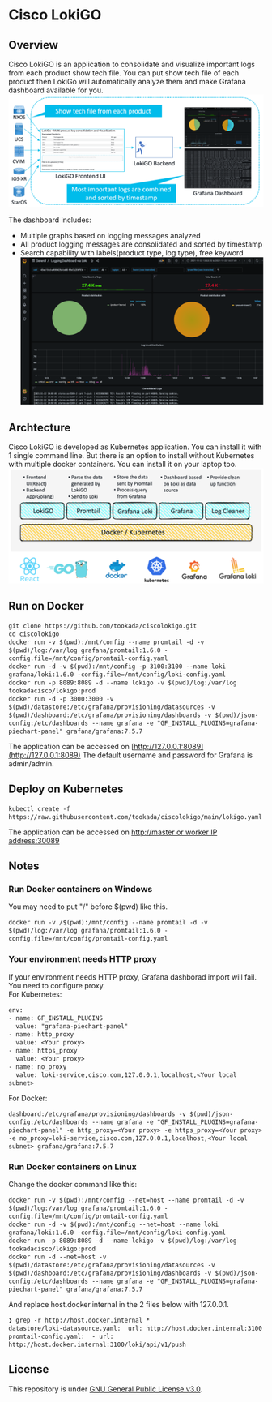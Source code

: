 # Cisco LokiGO
## Overview
Cisco LokiGO is an application to consolidate and visualize important logs from each product show tech file. You can put show tech file of each product then LokiGo will automatically analyze them and make Grafana dashboard available for you.
![Cisco LokiGO Overview](https://github.com/tookada/ciscolokigo/blob/images/overview.png?raw=true)

The dashboard includes:

- Multiple graphs based on logging messages analyzed
- All product logging messages are consolidated and sorted by timestamp
- Search capability with labels(product type, log type), free keyword
![Cisco LokiGO Dashboard](https://github.com/tookada/ciscolokigo/blob/images/dashboard.png?raw=true)

## Archtecture
Cisco LokiGO is developed as Kubernetes application. You can install it with 1 single command line. But there is an option to install without Kubernetes with multiple docker containers. You can install it on your laptop too.
![Cisco LokiGO Architecture](https://github.com/tookada/ciscolokigo/blob/images/architecture.png?raw=true)

## Run on Docker
```
git clone https://github.com/tookada/ciscolokigo.git
cd ciscolokigo
docker run -v $(pwd):/mnt/config --name promtail -d -v $(pwd)/log:/var/log grafana/promtail:1.6.0 -config.file=/mnt/config/promtail-config.yaml
docker run -d -v $(pwd):/mnt/config -p 3100:3100 --name loki grafana/loki:1.6.0 -config.file=/mnt/config/loki-config.yaml
docker run -p 8089:8089 -d --name lokigo -v $(pwd)/log:/var/log  tookadacisco/lokigo:prod
docker run -d -p 3000:3000 -v $(pwd)/datastore:/etc/grafana/provisioning/datasources -v $(pwd)/dashboard:/etc/grafana/provisioning/dashboards -v $(pwd)/json-config:/etc/dashboards --name grafana -e "GF_INSTALL_PLUGINS=grafana-piechart-panel" grafana/grafana:7.5.7
```
The application can be accessed on [http://127.0.0.1:8089](http://127.0.0.1:8089)
The default username and password for Grafana is admin/admin.

## Deploy on Kubernetes
```
kubectl create -f https://raw.githubusercontent.com/tookada/ciscolokigo/main/lokigo.yaml
```
The application can be accessed on [http://master or worker IP address:30089](http://masterorworkerIPaddress:30089)

## Notes
### Run Docker containers on Windows
You may need to put "/" before $(pwd) like this.
```
docker run -v /$(pwd):/mnt/config --name promtail -d -v $(pwd)/log:/var/log grafana/promtail:1.6.0 -config.file=/mnt/config/promtail-config.yaml
```

### Your environment needs HTTP proxy
If your environment needs HTTP proxy, Grafana dashborad import will fail. You need to configure proxy.  
For Kubernetes:
```
env:
- name: GF_INSTALL_PLUGINS
  value: "grafana-piechart-panel"
- name: http_proxy
  value: <Your proxy>
- name: https_proxy
  value: <Your proxy>
- name: no_proxy
  value: loki-service,cisco.com,127.0.0.1,localhost,<Your local subnet>
```
For Docker:  
```
dashboard:/etc/grafana/provisioning/dashboards -v $(pwd)/json-config:/etc/dashboards --name grafana -e "GF_INSTALL_PLUGINS=grafana-piechart-panel" -e http_proxy=<Your proxy> -e https_proxy=<Your proxy> -e no_proxy=loki-service,cisco.com,127.0.0.1,localhost,<Your local subnet> grafana/grafana:7.5.7
```
### Run Docker containers on Linux
Change the docker command like this:  
```
docker run -v $(pwd):/mnt/config --net=host --name promtail -d -v $(pwd)/log:/var/log grafana/promtail:1.6.0 -config.file=/mnt/config/promtail-config.yaml
docker run -d -v $(pwd):/mnt/config --net=host --name loki grafana/loki:1.6.0 -config.file=/mnt/config/loki-config.yaml
docker run -p 8089:8089 -d --name lokigo -v $(pwd)/log:/var/log  tookadacisco/lokigo:prod
docker run -d --net=host -v $(pwd)/datastore:/etc/grafana/provisioning/datasources -v $(pwd)/dashboard:/etc/grafana/provisioning/dashboards -v $(pwd)/json-config:/etc/dashboards --name grafana -e "GF_INSTALL_PLUGINS=grafana-piechart-panel" grafana/grafana:7.5.7
```
And replace host.docker.internal in the 2 files below with 127.0.0.1.
```
❯ grep -r http://host.docker.internal *
datastore/loki-datasource.yaml:  url: http://host.docker.internal:3100
promtail-config.yaml:  - url: http://host.docker.internal:3100/loki/api/v1/push
```

## License
This repository is under [GNU General Public License v3.0](https://github.com/tookada/ciscolokigo/blob/main/LICENSE).
